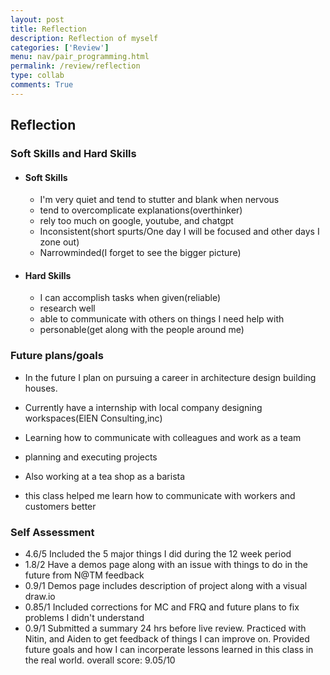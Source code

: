 ```yaml
---
layout: post
title: Reflection
description: Reflection of myself
categories: ['Review']
menu: nav/pair_programming.html
permalink: /review/reflection
type: collab
comments: True
---
```


## Reflection

### Soft Skills and Hard Skills
- #### Soft Skills
    - I'm very quiet and tend to stutter and blank when nervous
    - tend to overcomplicate explanations(overthinker)
    - rely too much on google, youtube, and chatgpt
    - Inconsistent(short spurts/One day I will be focused and other days I zone out)
    - Narrowminded(I forget to see the bigger picture)
- #### Hard Skills
    - I can accomplish tasks when given(reliable)
    - research well
    - able to communicate with others on things I need help with
    - personable(get along with the people around me)


### Future plans/goals
- In the future I plan on pursuing a career in architecture design building houses.
- Currently have a internship with local company designing workspaces(ElEN Consulting,inc)
- Learning how to communicate with colleagues and work as a team
- planning and executing projects

- Also working at a tea shop as a barista
- this class helped me learn how to communicate with workers and customers better

### Self Assessment
- 4.6/5 Included the 5 major things I did during the 12 week period
- 1.8/2 Have a demos page along with an issue with things to do in the future from N@TM feedback
- 0.9/1 Demos page includes description of project along with a visual draw.io
- 0.85/1 Included corrections for MC and FRQ and future plans to fix problems I didn't understand
- 0.9/1 Submitted a summary 24 hrs before live review. Practiced with Nitin, and Aiden to get feedback of things I can improve on. Provided future goals and how I can incorperate lessons learned in this class in the real world.
 overall score: 9.05/10